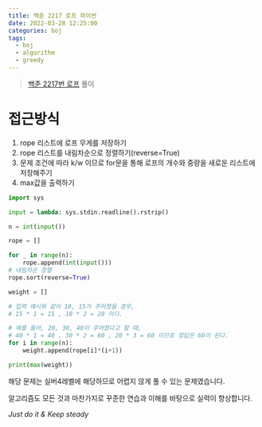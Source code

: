 ```yaml
---
title: 백준 2217 로프 파이썬
date: 2022-03-28 12:25:00
categories: boj
tags:
  - boj
  - algorithm
  - greedy
---
```



> [백준 2217번 로프](https://www.acmicpc.net/problem/2217) 풀이

# 접근방식
1. rope 리스트에 로프 무게를 저장하기
2. rope 리스트를 내림차순으로 정렬하기(reverse=True)
3. 문제 조건에 따라 k/w 이므로 for문을 통해 로프의 개수와 중량을 새로운 리스트에 저장해주기
4. max값을 출력하기

~~~python
import sys

input = lambda: sys.stdin.readline().rstrip()

n = int(input())

rope = []

for _ in range(n):
    rope.append(int(input()))
# 내림차순 정렬
rope.sort(reverse=True)

weight = []

# 입력 예시와 같이 10, 15가 주어졌을 경우,
# 15 * 1 = 15 , 10 * 2 = 20 이다. 

# 예를 들어, 20, 30, 40이 주어졌다고 할 때,
# 40 * 1 = 40 , 30 * 2 = 60 , 20 * 3 = 60 이므로 정답은 60이 된다.
for i in range(n):
    weight.append(rope[i]*(i+1))

print(max(weight))
~~~

해당 문제는 실버4레벨에 해당하므로 어렵지 않게 풀 수 있는 문제였습니다.

알고리즘도 모든 것과 마찬가지로 꾸준한 연습과 이해를 바탕으로 실력이 향상합니다.

*Just do it & Keep steady*
